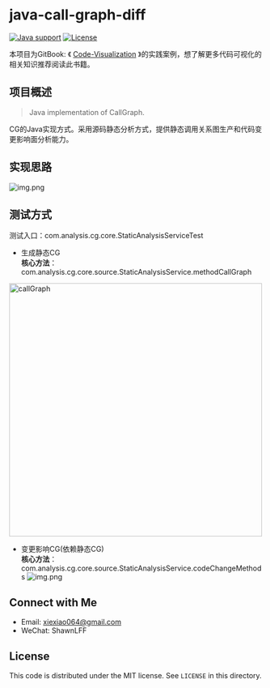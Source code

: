 # java-call-graph-diff
[![Java support](https://img.shields.io/badge/Java-8-green?logo=java&logoColor=white)](https://openjdk.java.net/)
[![License](https://img.shields.io/badge/license-MIT-blue?logo=opensourceinitiative&logoColor=white)](https://opensource.org/licenses/MIT)

本项目为GitBook: 《 [Code-Visualization](https://xiexiao064.gitbook.io/code-visualization) 》的实践案例，想了解更多代码可视化的相关知识推荐阅读此书籍。

## 项目概述
> Java implementation of CallGraph.

CG的Java实现方式。采用源码静态分析方式，提供静态调用关系图生产和代码变更影响面分析能力。

## 实现思路
![img.png](picture/impl.png)

## 测试方式
测试入口：com.analysis.cg.core.StaticAnalysisServiceTest
- 生成静态CG  
**核心方法**：com.analysis.cg.core.source.StaticAnalysisService.methodCallGraph
<img src="picture/cg.png" width="500" height="500" alt="callGraph">

- 变更影响CG(依赖静态CG)    
**核心方法**：com.analysis.cg.core.source.StaticAnalysisService.codeChangeMethods
![img.png](picture/change_cg.png)

## Connect with Me
- Email: [xiexiao064@gmail.com](mailto:xiexiao064@gmail.com)
- WeChat: ShawnLFF

License
---

This code is distributed under the MIT license. See `LICENSE` in this directory.



